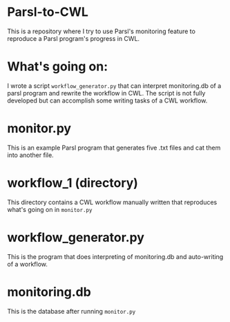 # Parsl-to-CWL
This is a repository where I try to use Parsl's monitoring feature to reproduce a Parsl program's progress in CWL.

# What's going on:
I wrote a script `workflow_generator.py` that can interpret monitoring.db of a parsl program and rewrite the workflow in CWL. 
The script is not fully developed but can accomplish some writing tasks of a CWL workflow.

# monitor.py
This is an example Parsl program that generates five .txt files and cat them into another file. 

# workflow_1 (directory)
This directory contains a CWL workflow manually written that reproduces what's going on in `monitor.py`

# workflow_generator.py
This is the program that does interpreting of monitoring.db and auto-writing of a workflow. 

# monitoring.db
This is the database after running `monitor.py`
